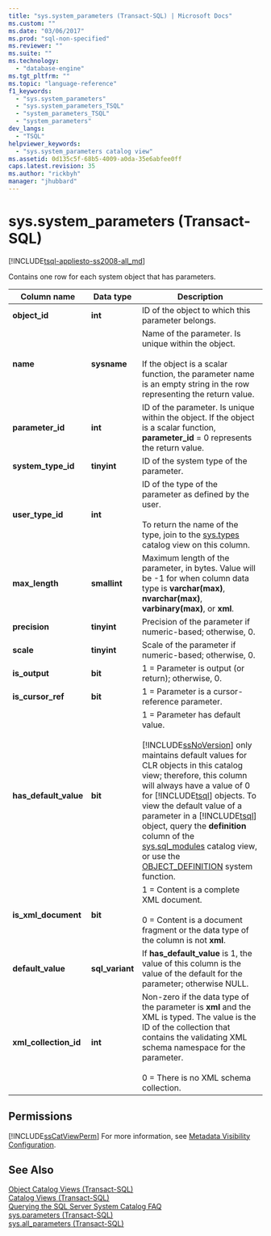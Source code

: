 ```yaml
---
title: "sys.system_parameters (Transact-SQL) | Microsoft Docs"
ms.custom: ""
ms.date: "03/06/2017"
ms.prod: "sql-non-specified"
ms.reviewer: ""
ms.suite: ""
ms.technology: 
  - "database-engine"
ms.tgt_pltfrm: ""
ms.topic: "language-reference"
f1_keywords: 
  - "sys.system_parameters"
  - "sys.system_parameters_TSQL"
  - "system_parameters_TSQL"
  - "system_parameters"
dev_langs: 
  - "TSQL"
helpviewer_keywords: 
  - "sys.system_parameters catalog view"
ms.assetid: 0d135c5f-68b5-4009-a0da-35e6abfee0ff
caps.latest.revision: 35
ms.author: "rickbyh"
manager: "jhubbard"
---
```

# sys.system_parameters (Transact-SQL)
[!INCLUDE[tsql-appliesto-ss2008-all_md](../../../database-engine/configure/windows/includes/tsql-appliesto-ss2008-all-md.md)]

  Contains one row for each system object that has parameters.  
  
|Column name|Data type|Description|  
|-----------------|---------------|-----------------|  
|**object_id**|**int**|ID of the object to which this parameter belongs.|  
|**name**|**sysname**|Name of the parameter. Is unique within the object.<br /><br /> If the object is a scalar function, the parameter name is an empty string in the row representing the return value.|  
|**parameter_id**|**int**|ID of the parameter. Is unique within the object. If the object is a scalar function, **parameter_id** = 0 represents the return value.|  
|**system_type_id**|**tinyint**|ID of the system type of the parameter.|  
|**user_type_id**|**int**|ID of the type of the parameter as defined by the user.<br /><br /> To return the name of the type, join to the [sys.types](../../../relational-databases/reference/system-catalog-views/sys.types-transact-sql.md) catalog view on this column.|  
|**max_length**|**smallint**|Maximum length of the parameter, in bytes. Value will be -1 for when column data type is **varchar(max)**, **nvarchar(max)**, **varbinary(max)**, or **xml**.|  
|**precision**|**tinyint**|Precision of the parameter if numeric-based; otherwise, 0.|  
|**scale**|**tinyint**|Scale of the parameter if numeric-based; otherwise, 0.|  
|**is_output**|**bit**|1 = Parameter is output (or return); otherwise, 0.|  
|**is_cursor_ref**|**bit**|1 = Parameter is a cursor-reference parameter.|  
|**has_default_value**|**bit**|1 = Parameter has default value.<br /><br /> [!INCLUDE[ssNoVersion](../../../advanced-analytics/r-services/includes/ssnoversion-md.md)] only maintains default values for CLR objects in this catalog view; therefore, this column will always have a value of 0 for [!INCLUDE[tsql](../../../advanced-analytics/r-services/includes/tsql-md.md)] objects. To view the default value of a parameter in a [!INCLUDE[tsql](../../../advanced-analytics/r-services/includes/tsql-md.md)] object, query the **definition** column of the [sys.sql_modules](../../../relational-databases/reference/system-catalog-views/sys.sql-modules-transact-sql.md) catalog view, or use the [OBJECT_DEFINITION](../../../t-sql/functions/object-definition-transact-sql.md) system function.|  
|**is_xml_document**|**bit**|1 = Content is a complete XML document.<br /><br /> 0 = Content is a document fragment or the data type of the column is not **xml**.|  
|**default_value**|**sql_variant**|If **has_default_value** is 1, the value of this column is the value of the default for the parameter; otherwise NULL.|  
|**xml_collection_id**|**int**|Non-zero if the data type of the parameter is **xml** and the XML is typed. The value is the ID of the collection that contains the validating XML schema namespace for the parameter.<br /><br /> 0 = There is no XML schema collection.|  
  
## Permissions  
 [!INCLUDE[ssCatViewPerm](../../../relational-databases/reference/system-catalog-views/includes/sscatviewperm-md.md)] For more information, see [Metadata Visibility Configuration](../../../relational-databases/security/metadata-visibility-configuration.md).  
  
## See Also  
 [Object Catalog Views &#40;Transact-SQL&#41;](../../../relational-databases/reference/system-catalog-views/object-catalog-views-transact-sql.md)   
 [Catalog Views &#40;Transact-SQL&#41;](../../../relational-databases/reference/system-catalog-views/catalog-views-transact-sql.md)   
 [Querying the SQL Server System Catalog FAQ](../../../relational-databases/reference/system-catalog-views/querying-the-sql-server-system-catalog-faq.md)   
 [sys.parameters &#40;Transact-SQL&#41;](../../../relational-databases/reference/system-catalog-views/sys.parameters-transact-sql.md)   
 [sys.all_parameters &#40;Transact-SQL&#41;](../../../relational-databases/reference/system-catalog-views/sys.all-parameters-transact-sql.md)  
  
  